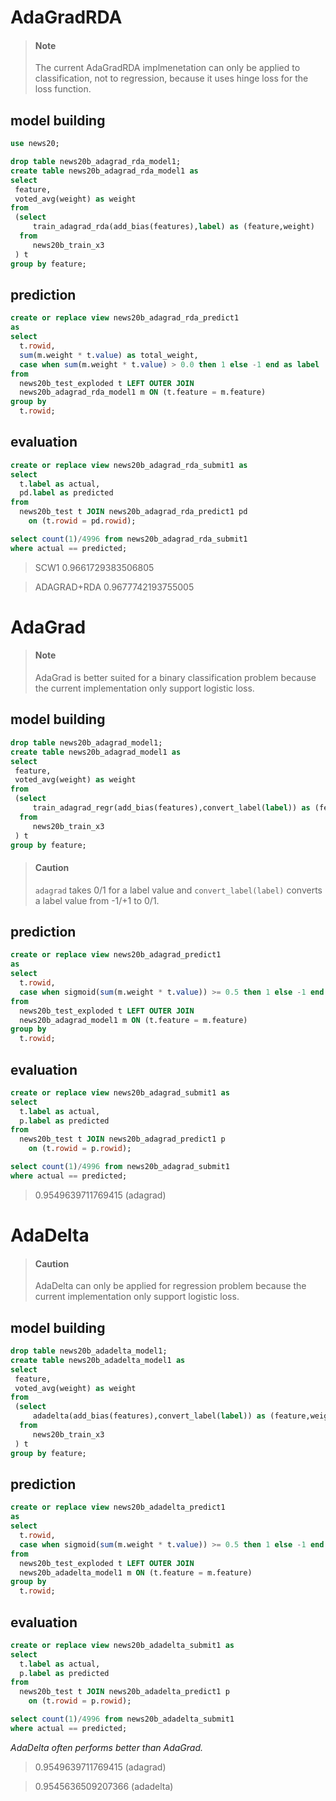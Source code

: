 <!--
  Licensed to the Apache Software Foundation (ASF) under one
  or more contributor license agreements.  See the NOTICE file
  distributed with this work for additional information
  regarding copyright ownership.  The ASF licenses this file
  to you under the Apache License, Version 2.0 (the
  "License"); you may not use this file except in compliance
  with the License.  You may obtain a copy of the License at

    http://www.apache.org/licenses/LICENSE-2.0

  Unless required by applicable law or agreed to in writing,
  software distributed under the License is distributed on an
  "AS IS" BASIS, WITHOUT WARRANTIES OR CONDITIONS OF ANY
  KIND, either express or implied.  See the License for the
  specific language governing permissions and limitations
  under the License.
-->

<!-- toc -->

# AdaGradRDA

> #### Note
>
> The current AdaGradRDA implmenetation can only be applied to classification, not to regression, because it uses hinge loss for the loss function.

## model building

```sql
use news20;

drop table news20b_adagrad_rda_model1;
create table news20b_adagrad_rda_model1 as
select 
 feature,
 voted_avg(weight) as weight
from 
 (select 
     train_adagrad_rda(add_bias(features),label) as (feature,weight)
  from 
     news20b_train_x3
 ) t 
group by feature;
```

## prediction

```sql
create or replace view news20b_adagrad_rda_predict1 
as
select
  t.rowid, 
  sum(m.weight * t.value) as total_weight,
  case when sum(m.weight * t.value) > 0.0 then 1 else -1 end as label
from 
  news20b_test_exploded t LEFT OUTER JOIN
  news20b_adagrad_rda_model1 m ON (t.feature = m.feature)
group by
  t.rowid;
```

## evaluation

```sql
create or replace view news20b_adagrad_rda_submit1 as
select 
  t.label as actual, 
  pd.label as predicted
from 
  news20b_test t JOIN news20b_adagrad_rda_predict1 pd 
    on (t.rowid = pd.rowid);
```

```sql
select count(1)/4996 from news20b_adagrad_rda_submit1 
where actual == predicted;
```

> SCW1 0.9661729383506805 

> ADAGRAD+RDA 0.9677742193755005

# AdaGrad

> #### Note
>
> AdaGrad is better suited for a binary classification problem because the current implementation only support logistic loss.

## model building

```sql
drop table news20b_adagrad_model1;
create table news20b_adagrad_model1 as
select 
 feature,
 voted_avg(weight) as weight
from 
 (select 
     train_adagrad_regr(add_bias(features),convert_label(label)) as (feature,weight)
  from 
     news20b_train_x3
 ) t 
group by feature;
```

> #### Caution
> `adagrad` takes 0/1 for a label value and `convert_label(label)` converts a label value from -1/+1 to 0/1.

## prediction

```sql
create or replace view news20b_adagrad_predict1 
as
select
  t.rowid, 
  case when sigmoid(sum(m.weight * t.value)) >= 0.5 then 1 else -1 end as label
from 
  news20b_test_exploded t LEFT OUTER JOIN
  news20b_adagrad_model1 m ON (t.feature = m.feature)
group by
  t.rowid;
```

## evaluation

```sql
create or replace view news20b_adagrad_submit1 as
select 
  t.label as actual, 
  p.label as predicted
from 
  news20b_test t JOIN news20b_adagrad_predict1 p
    on (t.rowid = p.rowid);
```

```sql
select count(1)/4996 from news20b_adagrad_submit1 
where actual == predicted;
```

> 0.9549639711769415 (adagrad)

# AdaDelta

> #### Caution
> AdaDelta can only be applied for regression problem because the current implementation only support logistic loss.

## model building

```sql
drop table news20b_adadelta_model1;
create table news20b_adadelta_model1 as
select 
 feature,
 voted_avg(weight) as weight
from 
 (select 
     adadelta(add_bias(features),convert_label(label)) as (feature,weight)
  from 
     news20b_train_x3
 ) t 
group by feature;
```

## prediction

```sql
create or replace view news20b_adadelta_predict1 
as
select
  t.rowid, 
  case when sigmoid(sum(m.weight * t.value)) >= 0.5 then 1 else -1 end as label
from 
  news20b_test_exploded t LEFT OUTER JOIN
  news20b_adadelta_model1 m ON (t.feature = m.feature)
group by
  t.rowid;
```

## evaluation

```sql
create or replace view news20b_adadelta_submit1 as
select 
  t.label as actual, 
  p.label as predicted
from 
  news20b_test t JOIN news20b_adadelta_predict1 p
    on (t.rowid = p.rowid);
```


```sql
select count(1)/4996 from news20b_adadelta_submit1 
where actual == predicted;
```

_AdaDelta often performs better than AdaGrad._

> 0.9549639711769415 (adagrad)

> 0.9545636509207366 (adadelta)
